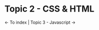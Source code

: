 # Topic 2 - CSS & HTML

<p>
  <a src="../README.md"><- To index</a> | <a src="./topic3.md">Topic 3 - Javascript -></a>
</p>

